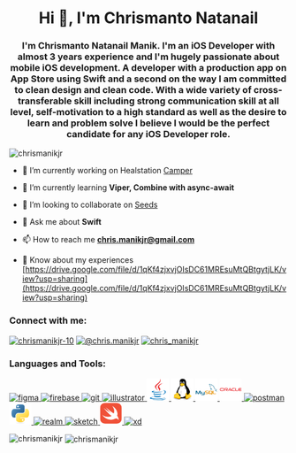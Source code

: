 <h1 align="center">Hi 👋, I'm Chrismanto Natanail</h1>
<h3 align="center">I'm Chrismanto Natanail Manik. I'm an iOS Developer with almost 3 years experience and I'm hugely passionate about mobile iOS development. A developer with a production app on App Store using Swift and a second on the way I am committed to clean design and clean code. With a wide variety of cross-transferable skill including strong communication skill at all level, self-motivation to a high standard as well as the desire to learn and problem solve I believe I would be the perfect candidate for any iOS Developer role.</h3>

<p align="left"> <img src="https://komarev.com/ghpvc/?username=chrismanikjr&label=Profile%20views&color=0e75b6&style=flat" alt="chrismanikjr" /> </p>

- 🔭 I’m currently working on Healstation [Camper](https://testflight.apple.com/join/DLRVipCI)

- 🌱 I’m currently learning **Viper, Combine with async-await**

- 👯 I’m looking to collaborate on [Seeds](https://apps.apple.com/us/app/seeds-sex-education-for-kids/id6444868734)

- 💬 Ask me about **Swift**

- 📫 How to reach me **chris.manikjr@gmail.com**

- 📄 Know about my experiences [https://drive.google.com/file/d/1qKf4zjxvjOIsDC61MREsuMtQBtgytjLK/view?usp=sharing](https://drive.google.com/file/d/1qKf4zjxvjOIsDC61MREsuMtQBtgytjLK/view?usp=sharing)

<h3 align="left">Connect with me:</h3>
<p align="left">
<a href="https://linkedin.com/in/chrismanikjr-10" target="blank"><img align="center" src="https://raw.githubusercontent.com/rahuldkjain/github-profile-readme-generator/master/src/images/icons/Social/linked-in-alt.svg" alt="chrismanikjr-10" height="30" width="40" /></a>
<a href="https://medium.com/@chris.manikjr" target="blank"><img align="center" src="https://raw.githubusercontent.com/rahuldkjain/github-profile-readme-generator/master/src/images/icons/Social/medium.svg" alt="@chris.manikjr" height="30" width="40" /></a>
<a href="https://www.hackerrank.com/chris_manikjr" target="blank"><img align="center" src="https://raw.githubusercontent.com/rahuldkjain/github-profile-readme-generator/master/src/images/icons/Social/hackerrank.svg" alt="chris_manikjr" height="30" width="40" /></a>
</p>

<h3 align="left">Languages and Tools:</h3>
<p align="left"> <a href="https://www.figma.com/" target="_blank" rel="noreferrer"> <img src="https://www.vectorlogo.zone/logos/figma/figma-icon.svg" alt="figma" width="40" height="40"/> </a> <a href="https://firebase.google.com/" target="_blank" rel="noreferrer"> <img src="https://www.vectorlogo.zone/logos/firebase/firebase-icon.svg" alt="firebase" width="40" height="40"/> </a> <a href="https://git-scm.com/" target="_blank" rel="noreferrer"> <img src="https://www.vectorlogo.zone/logos/git-scm/git-scm-icon.svg" alt="git" width="40" height="40"/> </a> <a href="https://www.adobe.com/in/products/illustrator.html" target="_blank" rel="noreferrer"> <img src="https://www.vectorlogo.zone/logos/adobe_illustrator/adobe_illustrator-icon.svg" alt="illustrator" width="40" height="40"/> </a> <a href="https://www.java.com" target="_blank" rel="noreferrer"> <img src="https://raw.githubusercontent.com/devicons/devicon/master/icons/java/java-original.svg" alt="java" width="40" height="40"/> </a> <a href="https://www.linux.org/" target="_blank" rel="noreferrer"> <img src="https://raw.githubusercontent.com/devicons/devicon/master/icons/linux/linux-original.svg" alt="linux" width="40" height="40"/> </a> <a href="https://www.mysql.com/" target="_blank" rel="noreferrer"> <img src="https://raw.githubusercontent.com/devicons/devicon/master/icons/mysql/mysql-original-wordmark.svg" alt="mysql" width="40" height="40"/> </a> <a href="https://www.oracle.com/" target="_blank" rel="noreferrer"> <img src="https://raw.githubusercontent.com/devicons/devicon/master/icons/oracle/oracle-original.svg" alt="oracle" width="40" height="40"/> </a> <a href="https://postman.com" target="_blank" rel="noreferrer"> <img src="https://www.vectorlogo.zone/logos/getpostman/getpostman-icon.svg" alt="postman" width="40" height="40"/> </a> <a href="https://www.python.org" target="_blank" rel="noreferrer"> <img src="https://raw.githubusercontent.com/devicons/devicon/master/icons/python/python-original.svg" alt="python" width="40" height="40"/> </a> <a href="https://realm.io/" target="_blank" rel="noreferrer"> <img src="https://raw.githubusercontent.com/bestofjs/bestofjs-webui/8665e8c267a0215f3159df28b33c365198101df5/public/logos/realm.svg" alt="realm" width="40" height="40"/> </a> <a href="https://www.sketch.com/" target="_blank" rel="noreferrer"> <img src="https://www.vectorlogo.zone/logos/sketchapp/sketchapp-icon.svg" alt="sketch" width="40" height="40"/> </a> <a href="https://developer.apple.com/swift/" target="_blank" rel="noreferrer"> <img src="https://raw.githubusercontent.com/devicons/devicon/master/icons/swift/swift-original.svg" alt="swift" width="40" height="40"/> </a> <a href="https://www.adobe.com/products/xd.html" target="_blank" rel="noreferrer"> <img src="https://cdn.worldvectorlogo.com/logos/adobe-xd.svg" alt="xd" width="40" height="40"/> </a> </p>

<p><img align="left" src="https://github-readme-stats.vercel.app/api/top-langs?username=chrismanikjr&show_icons=true&locale=en&layout=compact" alt="chrismanikjr" /></p>

<p>&nbsp;<img align="center" src="https://github-readme-stats.vercel.app/api?username=chrismanikjr&show_icons=true&locale=en" alt="chrismanikjr" /></p>

